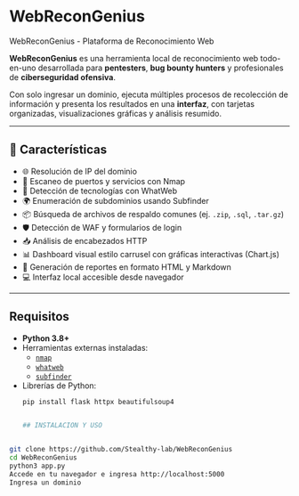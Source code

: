 # WebReconGenius
 WebReconGenius - Plataforma de Reconocimiento Web


**WebReconGenius** es una herramienta local de reconocimiento web todo-en-uno desarrollada para **pentesters**, **bug bounty hunters** y profesionales de **ciberseguridad ofensiva**.

Con solo ingresar un dominio, ejecuta múltiples procesos de recolección de información y presenta los resultados en una **interfaz**, con tarjetas organizadas, visualizaciones gráficas y análisis resumido.

---

## 🚀 Características

- 🌐 Resolución de IP del dominio
- 🔎 Escaneo de puertos y servicios con Nmap
- 🧠 Detección de tecnologías con WhatWeb
- 🌍 Enumeración de subdominios usando Subfinder
- 📦 Búsqueda de archivos de respaldo comunes (ej. `.zip`, `.sql`, `.tar.gz`)
- 🛡️ Detección de WAF y formularios de login
- 📥 Análisis de encabezados HTTP
- 📊 Dashboard visual estilo carrusel con gráficas interactivas (Chart.js)
- 📝 Generación de reportes en formato HTML y Markdown
- 💻 Interfaz local accesible desde navegador

---

## Requisitos

- **Python 3.8+**
- Herramientas externas instaladas:
  - [`nmap`](https://nmap.org/)
  - [`whatweb`](https://github.com/urbanadventurer/WhatWeb)
  - [`subfinder`](https://github.com/projectdiscovery/subfinder)
- Librerías de Python:
  ```bash
  pip install flask httpx beautifulsoup4


  ## INSTALACION Y USO

 ```bash

git clone https://github.com/Stealthy-lab/WebReconGenius
cd WebReconGenius
python3 app.py
Accede en tu navegador e ingresa http://localhost:5000
Ingresa un dominio
